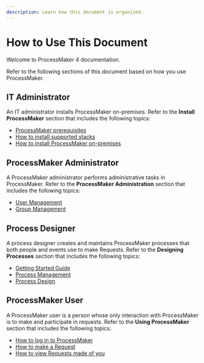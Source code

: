 ```yaml
---
description: Learn how this document is organized.
---
```


# How to Use This Document

Welcome to ProcessMaker 4 documentation.

Refer to the following sections of this document based on how you use ProcessMaker.

## IT Administrator

An IT administrator installs ProcessMaker on-premises. Refer to the **Install ProcessMaker** section that includes the following topics:

* [ProcessMaker prerequisites](../install-processmaker/prerequisites/)
* [How to install supported stacks](../install-processmaker/installing-stacks.md)
* [How to install ProcessMaker on-premises](../install-processmaker/install-processmaker-on-premise.md)

## ProcessMaker Administrator

A ProcessMaker administrator performs administrative tasks in ProcessMaker. Refer to the **ProcessMaker Administration** section that includes the following topics:

* [User Management](../processmaker-administration/add-users.md)
* [Group Management](../processmaker-administration/assign-groups-to-users.md)

## Process Designer

A process designer creates and maintains ProcessMaker processes that both people and events use to make Requests. Refer to the **Designing Processes** section that includes the following topics:

* [Getting Started Guide](getting-started-guide.md)
* [Process Management](../designing-processes/viewing-processes/)
* [Process Design](../designing-processes/process-design/)

## ProcessMaker User

A ProcessMaker user is a person whose only interaction with ProcessMaker is to make and participate in requests. Refer to the **Using ProcessMaker** section that includes the following topics:

* [How to log in to ProcessMaker](../using-processmaker/log-in.md)
* [How to make a Request](../using-processmaker/requests/make-a-request.md)
* [How to view Requests made of you](../using-processmaker/requests/view-in-progress-requests.md)



